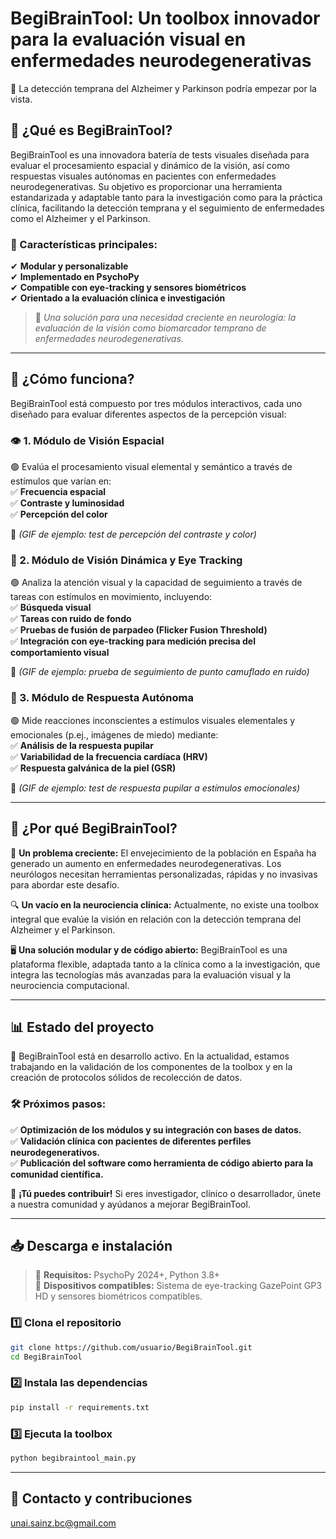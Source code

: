 # BegiBrainTool: Un toolbox innovador para la evaluación visual en enfermedades neurodegenerativas

📌 La detección temprana del Alzheimer y Parkinson podría empezar por la vista.

## 🧠 ¿Qué es BegiBrainTool?

BegiBrainTool es una innovadora batería de tests visuales diseñada para evaluar el procesamiento espacial y dinámico de la visión, así como respuestas visuales autónomas en pacientes con enfermedades neurodegenerativas. Su objetivo es proporcionar una herramienta estandarizada y adaptable tanto para la investigación como para la práctica clínica, facilitando la detección temprana y el seguimiento de enfermedades como el Alzheimer y el Parkinson.

### 🎯 Características principales:
✔ **Modular y personalizable**  
✔ **Implementado en PsychoPy**  
✔ **Compatible con eye-tracking y sensores biométricos**  
✔ **Orientado a la evaluación clínica e investigación**  

> 🏥 *Una solución para una necesidad creciente en neurología: la evaluación de la visión como biomarcador temprano de enfermedades neurodegenerativas.*

---

## 🔬 ¿Cómo funciona?

BegiBrainTool está compuesto por tres módulos interactivos, cada uno diseñado para evaluar diferentes aspectos de la percepción visual:

### 👁 1. Módulo de Visión Espacial

🟢 Evalúa el procesamiento visual elemental y semántico a través de estímulos que varían en:  
✅ **Frecuencia espacial**  
✅ **Contraste y luminosidad**  
✅ **Percepción del color**  

🎥 *(GIF de ejemplo: test de percepción del contraste y color)*

### 🎯 2. Módulo de Visión Dinámica y Eye Tracking

🟢 Analiza la atención visual y la capacidad de seguimiento a través de tareas con estímulos en movimiento, incluyendo:  
✅ **Búsqueda visual**  
✅ **Tareas con ruido de fondo**  
✅ **Pruebas de fusión de parpadeo (Flicker Fusion Threshold)**  
✅ **Integración con eye-tracking para medición precisa del comportamiento visual**  

🎥 *(GIF de ejemplo: prueba de seguimiento de punto camuflado en ruido)*

### 💓 3. Módulo de Respuesta Autónoma

🟢 Mide reacciones inconscientes a estímulos visuales elementales y emocionales (p.ej., imágenes de miedo) mediante:  
✅ **Análisis de la respuesta pupilar**  
✅ **Variabilidad de la frecuencia cardíaca (HRV)**  
✅ **Respuesta galvánica de la piel (GSR)**  

🎥 *(GIF de ejemplo: test de respuesta pupilar a estímulos emocionales)*

---

## 🚀 ¿Por qué BegiBrainTool?

📢 **Un problema creciente:** El envejecimiento de la población en España ha generado un aumento en enfermedades neurodegenerativas. Los neurólogos necesitan herramientas personalizadas, rápidas y no invasivas para abordar este desafío.  

🔍 **Un vacío en la neurociencia clínica:** Actualmente, no existe una toolbox integral que evalúe la visión en relación con la detección temprana del Alzheimer y el Parkinson.  

🖥 **Una solución modular y de código abierto:** BegiBrainTool es una plataforma flexible, adaptada tanto a la clínica como a la investigación, que integra las tecnologías más avanzadas para la evaluación visual y la neurociencia computacional.  

---

## 📊 Estado del proyecto

🔬 BegiBrainTool está en desarrollo activo. En la actualidad, estamos trabajando en la validación de los componentes de la toolbox y en la creación de protocolos sólidos de recolección de datos.

### 🛠 Próximos pasos:
✅ **Optimización de los módulos y su integración con bases de datos.**  
✅ **Validación clínica con pacientes de diferentes perfiles neurodegenerativos.**  
✅ **Publicación del software como herramienta de código abierto para la comunidad científica.**  

📢 **¡Tú puedes contribuir!** Si eres investigador, clínico o desarrollador, únete a nuestra comunidad y ayúdanos a mejorar BegiBrainTool.  

---

## 📥 Descarga e instalación

> 🔹 **Requisitos:** PsychoPy 2024+, Python 3.8+  
🔹 **Dispositivos compatibles:** Sistema de eye-tracking GazePoint GP3 HD y sensores biométricos compatibles.  

### 1️⃣ Clona el repositorio

```bash
git clone https://github.com/usuario/BegiBrainTool.git
cd BegiBrainTool
```

### 2️⃣ Instala las dependencias

```bash
pip install -r requirements.txt
```

### 3️⃣ Ejecuta la toolbox

```bash
python begibraintool_main.py
```

---

## 📩 Contacto y contribuciones

unai.sainz.bc@gmail.com

